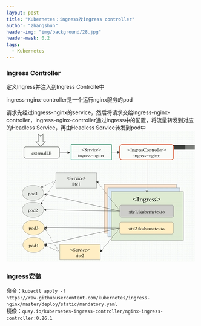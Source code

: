 ```yaml
---
layout: post
title: "Kubernetes：ingress及ingress controller"
author: "zhangshun"
header-img: "img/background/28.jpg"
header-mask: 0.2
tags:
  - Kubernetes
---
```


### Ingress Controller
定义Ingress并注入到Ingress Controlle中

ingress-nginx-controller是一个运行nginx服务的pod

请求先经过ingress-nginx的service，然后将请求交给ingress-nginx-controller，ingress-nginx-controller通过ingress中的配置，将流量转发到对应的Headless Service，再由Headless Service转发到pod中
![](/img/in-post/2019-11-01-Kubernetes-ingress及ingress_controller/ingress请求流程图.png)

### ingress安装

命令：`kubectl apply -f https://raw.githubusercontent.com/kubernetes/ingress-nginx/master/deploy/static/mandatory.yaml`<br>
镜像：`quay.io/kubernetes-ingress-controller/nginx-ingress-controller:0.26.1`

